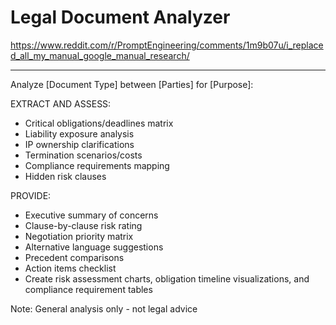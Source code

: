 # Legal Document Analyzer

<https://www.reddit.com/r/PromptEngineering/comments/1m9b07u/i_replaced_all_my_manual_google_manual_research/>

---

Analyze [Document Type] between [Parties] for [Purpose]:

EXTRACT AND ASSESS:

- Critical obligations/deadlines matrix
- Liability exposure analysis
- IP ownership clarifications
- Termination scenarios/costs
- Compliance requirements mapping
- Hidden risk clauses

PROVIDE:

- Executive summary of concerns
- Clause-by-clause risk rating
- Negotiation priority matrix
- Alternative language suggestions
- Precedent comparisons
- Action items checklist
- Create risk assessment charts, obligation timeline visualizations, and compliance requirement tables

Note: General analysis only - not legal advice
